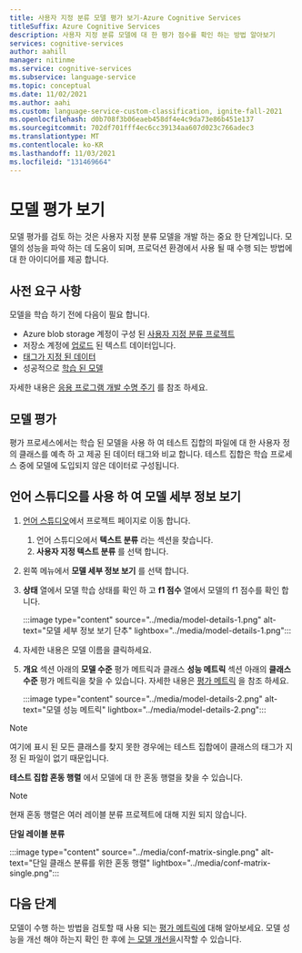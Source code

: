 ```yaml
---
title: 사용자 지정 분류 모델 평가 보기-Azure Cognitive Services
titleSuffix: Azure Cognitive Services
description: 사용자 지정 분류 모델에 대 한 평가 점수를 확인 하는 방법 알아보기
services: cognitive-services
author: aahill
manager: nitinme
ms.service: cognitive-services
ms.subservice: language-service
ms.topic: conceptual
ms.date: 11/02/2021
ms.author: aahi
ms.custom: language-service-custom-classification, ignite-fall-2021
ms.openlocfilehash: d0b708f3b06eaeb458df4e4c9da73e86b451e137
ms.sourcegitcommit: 702df701fff4ec6cc39134aa607d023c766adec3
ms.translationtype: MT
ms.contentlocale: ko-KR
ms.lasthandoff: 11/03/2021
ms.locfileid: "131469664"
---
```

# <a name="view-the-model-evaluation"></a>모델 평가 보기

모델 평가를 검토 하는 것은 사용자 지정 분류 모델을 개발 하는 중요 한 단계입니다. 모델의 성능을 파악 하는 데 도움이 되며, 프로덕션 환경에서 사용 될 때 수행 되는 방법에 대 한 아이디어를 제공 합니다. 


## <a name="prerequisites"></a>사전 요구 사항

모델을 학습 하기 전에 다음이 필요 합니다.
* Azure blob storage 계정이 구성 된 [사용자 지정 분류 프로젝트](create-project.md) 
* 저장소 계정에 [업로드](create-project.md#prepare-training-data) 된 텍스트 데이터입니다.
* [태그가 지정 된 데이터](tag-data.md)
* 성공적으로 [학습 된 모델](train-model.md)

자세한 내용은 [응용 프로그램 개발 수명 주기](../overview.md#application-development-lifecycle) 를 참조 하세요.

## <a name="model-evaluation"></a>모델 평가

평가 프로세스에서는 학습 된 모델을 사용 하 여 테스트 집합의 파일에 대 한 사용자 정의 클래스를 예측 하 고 제공 된 데이터 태그와 비교 합니다. 테스트 집합은 학습 프로세스 중에 모델에 도입되지 않은 데이터로 구성됩니다. 

## <a name="view-the-model-details-using-language-studio"></a>언어 스튜디오를 사용 하 여 모델 세부 정보 보기

1. [언어 스튜디오](https://aka.ms/languageStudio)에서 프로젝트 페이지로 이동 합니다.
    1. 언어 스튜디오에서 **텍스트 분류** 라는 섹션을 찾습니다.
    2. **사용자 지정 텍스트 분류** 를 선택 합니다. 

2. 왼쪽 메뉴에서 **모델 세부 정보 보기** 를 선택 합니다.

3. **상태** 열에서 모델 학습 상태를 확인 하 고 **f1 점수** 열에서 모델의 f1 점수를 확인 합니다.

    :::image type="content" source="../media/model-details-1.png" alt-text="모델 세부 정보 보기 단추" lightbox="../media/model-details-1.png":::

1. 자세한 내용은 모델 이름을 클릭하세요.

2. **개요** 섹션 아래의 **모델 수준** 평가 메트릭과 클래스 **성능 메트릭** 섹션 아래의 **클래스 수준** 평가 메트릭을 찾을 수 있습니다. 자세한 내용은 [평가 메트릭](../concepts/evaluation.md#model-level-and-class-level-evaluation-metrics) 을 참조 하세요.

    :::image type="content" source="../media/model-details-2.png" alt-text="모델 성능 메트릭" lightbox="../media/model-details-2.png":::

> [!NOTE]
> 여기에 표시 된 모든 클래스를 찾지 못한 경우에는 테스트 집합에이 클래스의 태그가 지정 된 파일이 없기 때문입니다.

**테스트 집합 혼동 행렬** 에서 모델에 대 한 혼동 행렬을 찾을 수 있습니다.

> [!NOTE]
> 현재 혼동 행렬은 여러 레이블 분류 프로젝트에 대해 지원 되지 않습니다.

**단일 레이블 분류**

:::image type="content" source="../media/conf-matrix-single.png" alt-text="단일 클래스 분류를 위한 혼동 행렬" lightbox="../media/conf-matrix-single.png":::

<!-- **Multiple Label Classification**

:::image type="content" source="../media/conf-matrix-multi.png" alt-text="Confusion matrix for multiple class classification" lightbox="../media/conf-matrix-multi.png"::: -->

## <a name="next-steps"></a>다음 단계

모델이 수행 하는 방법을 검토할 때 사용 되는 [평가 메트릭에](../concepts/evaluation.md) 대해 알아보세요. 모델 성능을 개선 해야 하는지 확인 한 후에 [는 모델 개선을](improve-model.md)시작할 수 있습니다.
